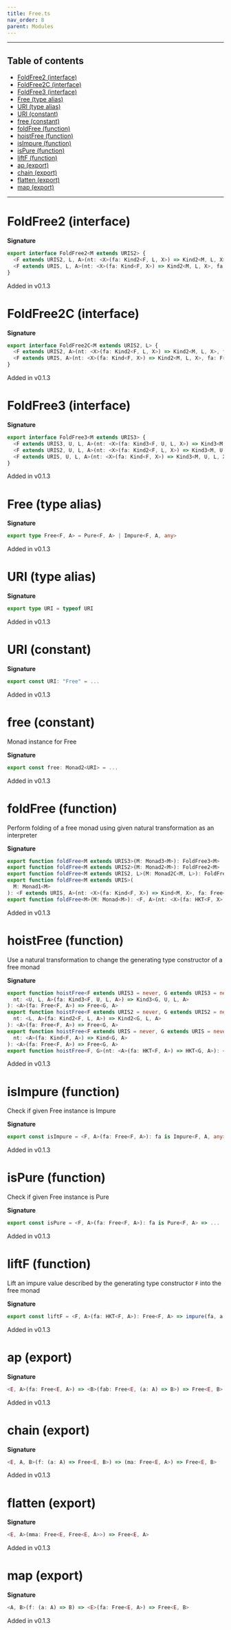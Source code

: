 ```yaml
---
title: Free.ts
nav_order: 8
parent: Modules
---
```


---

<h2 class="text-delta">Table of contents</h2>

- [FoldFree2 (interface)](#foldfree2-interface)
- [FoldFree2C (interface)](#foldfree2c-interface)
- [FoldFree3 (interface)](#foldfree3-interface)
- [Free (type alias)](#free-type-alias)
- [URI (type alias)](#uri-type-alias)
- [URI (constant)](#uri-constant)
- [free (constant)](#free-constant)
- [foldFree (function)](#foldfree-function)
- [hoistFree (function)](#hoistfree-function)
- [isImpure (function)](#isimpure-function)
- [isPure (function)](#ispure-function)
- [liftF (function)](#liftf-function)
- [ap (export)](#ap-export)
- [chain (export)](#chain-export)
- [flatten (export)](#flatten-export)
- [map (export)](#map-export)

---

# FoldFree2 (interface)

**Signature**

```ts
export interface FoldFree2<M extends URIS2> {
  <F extends URIS2, L, A>(nt: <X>(fa: Kind2<F, L, X>) => Kind2<M, L, X>, fa: Free<F, A>): Kind2<M, L, A>
  <F extends URIS, L, A>(nt: <X>(fa: Kind<F, X>) => Kind2<M, L, X>, fa: Free<F, A>): Kind2<M, L, A>
}
```

Added in v0.1.3

# FoldFree2C (interface)

**Signature**

```ts
export interface FoldFree2C<M extends URIS2, L> {
  <F extends URIS2, A>(nt: <X>(fa: Kind2<F, L, X>) => Kind2<M, L, X>, fa: Free<F, A>): Kind2<M, L, A>
  <F extends URIS, A>(nt: <X>(fa: Kind<F, X>) => Kind2<M, L, X>, fa: Free<F, A>): Kind2<M, L, A>
}
```

Added in v0.1.3

# FoldFree3 (interface)

**Signature**

```ts
export interface FoldFree3<M extends URIS3> {
  <F extends URIS3, U, L, A>(nt: <X>(fa: Kind3<F, U, L, X>) => Kind3<M, U, L, X>, fa: Free<F, A>): Kind3<M, U, L, A>
  <F extends URIS2, U, L, A>(nt: <X>(fa: Kind2<F, L, X>) => Kind3<M, U, L, X>, fa: Free<F, A>): Kind3<M, U, L, A>
  <F extends URIS, U, L, A>(nt: <X>(fa: Kind<F, X>) => Kind3<M, U, L, X>, fa: Free<F, A>): Kind3<M, U, L, A>
}
```

Added in v0.1.3

# Free (type alias)

**Signature**

```ts
export type Free<F, A> = Pure<F, A> | Impure<F, A, any>
```

Added in v0.1.3

# URI (type alias)

**Signature**

```ts
export type URI = typeof URI
```

Added in v0.1.3

# URI (constant)

**Signature**

```ts
export const URI: "Free" = ...
```

Added in v0.1.3

# free (constant)

Monad instance for Free

**Signature**

```ts
export const free: Monad2<URI> = ...
```

Added in v0.1.3

# foldFree (function)

Perform folding of a free monad using given natural transformation as an interpreter

**Signature**

```ts
export function foldFree<M extends URIS3>(M: Monad3<M>): FoldFree3<M>
export function foldFree<M extends URIS2>(M: Monad2<M>): FoldFree2<M>
export function foldFree<M extends URIS2, L>(M: Monad2C<M, L>): FoldFree2C<M, L>
export function foldFree<M extends URIS>(
  M: Monad1<M>
): <F extends URIS, A>(nt: <X>(fa: Kind<F, X>) => Kind<M, X>, fa: Free<F, A>) => Kind<M, A>
export function foldFree<M>(M: Monad<M>): <F, A>(nt: <X>(fa: HKT<F, X>) => HKT<M, X>, fa: Free<F, A>) => HKT<M, A> { ... }
```

Added in v0.1.3

# hoistFree (function)

Use a natural transformation to change the generating type constructor of a free monad

**Signature**

```ts
export function hoistFree<F extends URIS3 = never, G extends URIS3 = never>(
  nt: <U, L, A>(fa: Kind3<F, U, L, A>) => Kind3<G, U, L, A>
): <A>(fa: Free<F, A>) => Free<G, A>
export function hoistFree<F extends URIS2 = never, G extends URIS2 = never>(
  nt: <L, A>(fa: Kind2<F, L, A>) => Kind2<G, L, A>
): <A>(fa: Free<F, A>) => Free<G, A>
export function hoistFree<F extends URIS = never, G extends URIS = never>(
  nt: <A>(fa: Kind<F, A>) => Kind<G, A>
): <A>(fa: Free<F, A>) => Free<G, A>
export function hoistFree<F, G>(nt: <A>(fa: HKT<F, A>) => HKT<G, A>): <A>(fa: Free<F, A>) => Free<G, A> { ... }
```

Added in v0.1.3

# isImpure (function)

Check if given Free instance is Impure

**Signature**

```ts
export const isImpure = <F, A>(fa: Free<F, A>): fa is Impure<F, A, any> => ...
```

Added in v0.1.3

# isPure (function)

Check if given Free instance is Pure

**Signature**

```ts
export const isPure = <F, A>(fa: Free<F, A>): fa is Pure<F, A> => ...
```

Added in v0.1.3

# liftF (function)

Lift an impure value described by the generating type constructor `F` into the free monad

**Signature**

```ts
export const liftF = <F, A>(fa: HKT<F, A>): Free<F, A> => impure(fa, a => ...
```

Added in v0.1.3

# ap (export)

**Signature**

```ts
<E, A>(fa: Free<E, A>) => <B>(fab: Free<E, (a: A) => B>) => Free<E, B>
```

Added in v0.1.3

# chain (export)

**Signature**

```ts
<E, A, B>(f: (a: A) => Free<E, B>) => (ma: Free<E, A>) => Free<E, B>
```

Added in v0.1.3

# flatten (export)

**Signature**

```ts
<E, A>(mma: Free<E, Free<E, A>>) => Free<E, A>
```

Added in v0.1.3

# map (export)

**Signature**

```ts
<A, B>(f: (a: A) => B) => <E>(fa: Free<E, A>) => Free<E, B>
```

Added in v0.1.3
